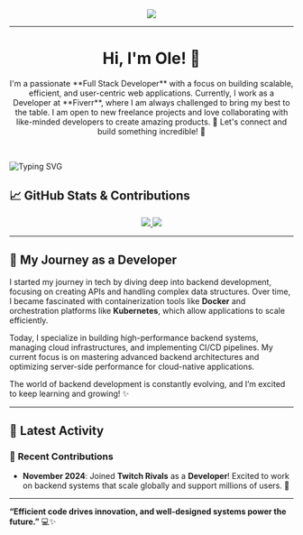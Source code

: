 <div align="center">
  <a href="https://github.com/max1mde/fancy-readme-stats" target="_blank">
      <img src="https://fancy-readme-stats.vercel.app/api?username=oleeeedev&title=ole&theme=city&dark_bg=3&hide_border=false&height=210&description=%20&footer=Frontend%20Enthusiast%20✨&include_all_commits=true&update=2">
  </a>
</div>

---

<h1 align="center">Hi, I'm Ole! 👋</h1>

<p align="center">
  I'm a passionate **Full Stack Developer** with a focus on building scalable, efficient, and user-centric web applications. Currently, I work as a Developer at **Fiverr**, where I am always challenged to bring my best to the table. I am open to new freelance projects and love collaborating with like-minded developers to create amazing products. 🚀 Let's connect and build something incredible! 🌟
</p>

<br>

![Typing SVG](https://readme-typing-svg.demolab.com?font=Agbalumo&size=50&duration=2000&pause=3000&color=33daff&vCenter=true&repeat=false&width=435&height=80&lines=Tools+%26+Technologies)

## 📈 GitHub Stats & Contributions

<div align="center">
  <a href="https://github.com/oleeeedev" target="_blank">
      <img src="https://github-readme-stats.vercel.app/api?username=oleeeedev&count_private=true&show_icons=true&hide_title=true&hide=prs&theme=city&hide_border=true&card_width=400">
  </a>
  <a href="https://github.com/oleeeedev" target="_blank">
      <img src="https://github-readme-stats.vercel.app/api/top-langs/?username=oleeeedev&layout=compact&theme=city&hide_border=true&langs_count=6&card_width=400">
  </a>
</div>

---

## 🌱 My Journey as a Developer

I started my journey in tech by diving deep into backend development, focusing on creating APIs and handling complex data structures. Over time, I became fascinated with containerization tools like **Docker** and orchestration platforms like **Kubernetes**, which allow applications to scale efficiently.  

Today, I specialize in building high-performance backend systems, managing cloud infrastructures, and implementing CI/CD pipelines. My current focus is on mastering advanced backend architectures and optimizing server-side performance for cloud-native applications.  

The world of backend development is constantly evolving, and I’m excited to keep learning and growing! ✨

---

## 📅 Latest Activity

### 📝 **Recent Contributions**
- **November 2024**: Joined **Twitch Rivals** as a **Developer**! Excited to work on backend systems that scale globally and support millions of users. 🚀

---

**“Efficient code drives innovation, and well-designed systems power the future.”** 💻✨
